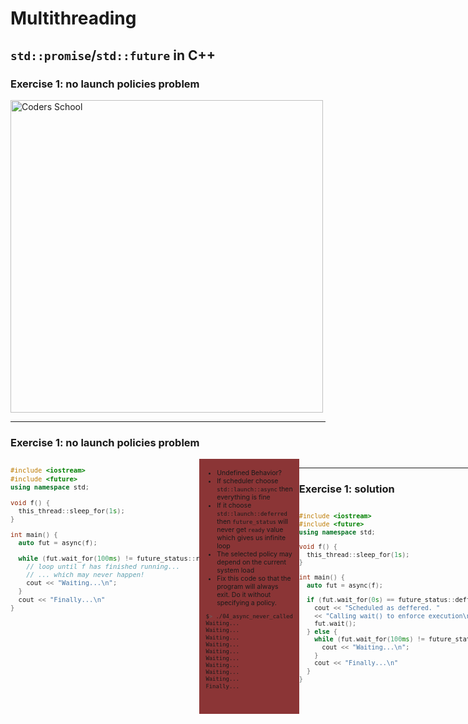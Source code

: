 <!-- .slide: data-background="#111111" -->

# Multithreading

## `std::promise`/`std::future` in C++

### Exercise 1: no launch policies problem

<a href="https://coders.school">
    <img width="500" data-src="../coders_school_logo.png" alt="Coders School" class="plain">
</a>

___
<!-- .slide: style="transform: scale(.9)" -->

### Exercise 1: no launch policies problem

<div style="display: flex;">

<div style="width: 60%; font-size: .88em;">

```c++
#include <iostream>
#include <future>
using namespace std;

void f() {
  this_thread::sleep_for(1s);
}

int main() {
  auto fut = async(f);

  while (fut.wait_for(100ms) != future_status::ready) {
    // loop until f has finished running...
    // ... which may never happen!
    cout << "Waiting...\n";
  }
  cout << "Finally...\n"
}
```
<!-- .element: class="fragment fade-in" -->
</div>

<div style="width: 40%; background-color: #8B3536; padding: 5px 10px; font-size: .75em;">

* <!-- .element: class="fragment fade-in" --> Undefined Behavior?
* <!-- .element: class="fragment fade-in" --> If scheduler choose <code>std::launch::async</code> then everything is fine
* <!-- .element: class="fragment fade-in" --> If it choose <code>std::launch::deferred</code> then <code>future_status</code> will never get <code>ready</code> value which gives us infinite loop
* <!-- .element: class="fragment fade-in" --> The selected policy may depend on the current system load
* <!-- .element: class="fragment fade-in" --> Fix this code so that the program will always exit. Do it without specifying a policy.

```bash
$> ./04_async_never_called
Waiting...
Waiting...
Waiting...
Waiting...
Waiting...
Waiting...
Waiting...
Waiting...
Waiting...
Finally...
```
<!-- .element: class="fragment fade-in" style="font-size: .6em" -->
</div> <!-- .element: class="fragment fade-in" -->

<div>

___
<!-- .slide: style="transform: scale(.9)" -->
### Exercise 1: solution

<div style="display: flex;">

<div style="width: 60%; font-size: .85em;">

```c++
#include <iostream>
#include <future>
using namespace std;

void f() {
  this_thread::sleep_for(1s);
}

int main() {
  auto fut = async(f);

  if (fut.wait_for(0s) == future_status::deffered) {
    cout << "Scheduled as deffered. "
    << "Calling wait() to enforce execution\n";
    fut.wait();
  } else {
    while (fut.wait_for(100ms) != future_status::ready) {
      cout << "Waiting...\n";
    }
    cout << "Finally...\n"
  }
}
```
<!-- .element: class="fragment fade-in" -->
</div>

<div style="width: 40%; background-color: #8B3536; padding: 5px 10px; font-size: .75em;">

* <!-- .element: class="fragment fade-in" --> There is no direct way to check how <code>future</code> will be/was run, but...
* <!-- .element: class="fragment fade-in" --> <code>wait_for()</code> returns 1 of 3 statuses:
  * <!-- .element: class="fragment fade-in" --> <code>future_status::deferred</code>
  * <!-- .element: class="fragment fade-in" --> <code>future_status::ready</code>
  * <!-- .element: class="fragment fade-in" --> <code>future_status::timeout</code>
* <!-- .element: class="fragment fade-in" --> We do not want to wait for <code>wait_for()</code> so if for time 0 it returns <code>deferred</code>, and not <code>timeout</code> then the execution is deferred and it will wait until <code>get()</code> or <code>wait()</code> gets called
* <!-- .element: class="fragment fade-in" --> <a href=https://en.cppreference.com/w/cpp/thread/future/wait_for>cppreference.com</a>

```bash
$> ./04_async_never_called
Waiting...
Waiting...
Waiting...
Waiting...
Waiting...
Waiting...
Waiting...
Waiting...
Waiting...
Finally...
```
<!-- .element: class="fragment fade-in" style="font-size: .6em" -->
</div> <!-- .element: class="fragment fade-in" -->

<div>
